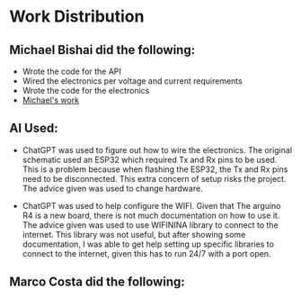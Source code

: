 # Work Distribution
## Michael Bishai did the following:
- Wrote the code for the API
- Wired the electronics per voltage and current requirements
- Wrote the code for the electronics
- [Michael's work](https://github.com/cdnmonitor/hydroponic-scheduling/blob/main/milestone1/arduinoAPI/arduinoAPI.ino)
## AI Used:
- ChatGPT was used to figure out how to wire the electronics. The original schematic
    used an ESP32 which required Tx and Rx pins to be used. This is a problem because
    when flashing the ESP32, the Tx and Rx pins need to be disconnected. This extra
    concern of setup risks the project. The advice given was used to change hardware.

- ChatGPT was used to help configure the WIFI. Given that The arguino R4 is a new
    board, there is not much documentation on how to use it. The advice given was
    used to use WIFININA library to connect to the internet. This library was not useful,
    but after showing some documentation, I was able to get help setting up specific
    libraries to connect to the internet, given this has to run 24/7 with a port open.


## Marco Costa did the following:
